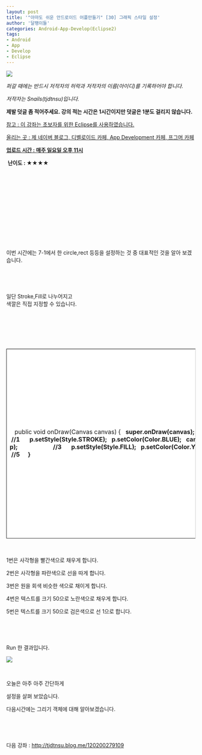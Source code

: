 ```yaml
---
layout: post
title: '"아마도 쉬운 안드로이드 어플만들기" [30] 그래픽 스타일 설정'
author: '달팽이들'
categories: Android-App-Develop(Eclipse2)
tags:
- Android
- App
- Develop
- Eclipse
---
```



<script> location.href='https://cafe.naver.com/develoid/324395' ; </script>

<div><p><img src="https://dthumb-phinf.pstatic.net/?src=%22http%3A%2F%2Fpostfiles3.naver.net%2F20130523_178%2Ftjdtnsu_1369283538974akCh1_JPEG%2Fand.jpg%3Ftype%3Dw2%22&amp;type=cafe_wa740"></p><div><p><i>퍼갈 때에는 반드시 저작자의 허락과 저작자의 이름(아이디)를 기록하어야 합니다.</i></p><p><i>저작자는 Snails(tjdtnsu)입니다.</i></p><p><span><strong><span>제발 덧글 좀 적어주세요. 강의 적는 시간은 1시간이지만 덧글은 1분도 걸리지 않습니다.</span></strong></span></p><p><u>참고 : 이 강좌는 초보자를 위한 Eclipse를 사용하였습니다.</u></p><p><u>올리는 곳 : 제 네이버 블로그, 디벨로이드 카페, App Development 카페, 프그머 카페</u></p><div><span><u><strong>업로드 시간 : 매주 일요일 오후 11시</strong></u><div></div><p>&nbsp;<strong><span>난이도 : ★</span><span>★★★</span></strong><span>﻿<span>﻿</span></span></p><div><span><span>﻿</span></span></div><div><span><span>﻿</span></span></div><div><span><span>﻿</span></span></div><div><span><span>﻿</span></span></div><div><span><span>﻿</span></span></div><div><span><span>﻿</span></span></div><div><span><span>﻿</span></span></div><div><span><span>﻿</span></span></div><div><span><span>﻿</span></span></div><div><span><span>﻿</span></span></div><div><span><span><span>﻿</span><span>﻿</span><span>﻿</span><span>﻿</span><span>﻿</span><span>﻿</span><span>﻿</span><span>﻿</span><span>﻿</span><span>﻿</span></span></span></div><div><span><span><span><span>﻿</span>﻿<span>﻿</span></span></span></span></div><div><span><span><span><span>이번 시간에는 7-1에서 한 circle,rect 등등을 설정하는 것 중 대표적인 것을 알아 보겠습니다.</span></span></span></span></div><p></p><p>&nbsp;</p><p>&nbsp;</p><p></p></span><div>일단 Stroke,Fill로 나누어지고</div><div>색깔은 직접 지정할 수 있습니다.</div></div><p></p><p>&nbsp;</p><p>&nbsp;</p><p></p></div><p>&nbsp;</p><table style="BORDER-BOTTOM: 0px; BORDER-LEFT: 0px; BORDER-TOP: rgb(204,204,204) 1px solid; BORDER-RIGHT: rgb(204,204,204) 1px solid" class="__se_tbl" border="0" cellspacing="0" cellpadding="0"><tbody><tr><td style="BORDER-BOTTOM: 1px solid; BORDER-LEFT: 1px solid; BACKGROUND-COLOR: rgb(255,255,255); WIDTH: 740px; HEIGHT: 502px; BORDER-TOP: 0px; BORDER-RIGHT: 0px"><p>&nbsp;&nbsp;<span>﻿</span><span>&nbsp;public void onDraw(Canvas canvas) {</span><b><span>&nbsp;&nbsp;&nbsp;super.onDraw(canvas);</span><b><span>&nbsp;&nbsp;&nbsp;Paint p=new Paint();</span><b><span>&nbsp;&nbsp;&nbsp;</span><b><span>&nbsp;&nbsp;&nbsp;p.setStyle(Style.FILL);</span><b><span>&nbsp;&nbsp;&nbsp;p.setColor(Color.RED);</span><b><span>&nbsp;&nbsp;&nbsp;canvas.drawRect(0,0,100,100,p);&nbsp;&nbsp;&nbsp;&nbsp;&nbsp;&nbsp;&nbsp;&nbsp;&nbsp;&nbsp;&nbsp;&nbsp;&nbsp;&nbsp;&nbsp;&nbsp;&nbsp;&nbsp;&nbsp;&nbsp;&nbsp;&nbsp; &nbsp;<span>//1</span></span><b><span>&nbsp;&nbsp;&nbsp;</span><b><span>&nbsp;&nbsp;&nbsp;p.setStyle(Style.STROKE);</span><b><span>&nbsp;&nbsp;&nbsp;p.setColor(Color.BLUE);</span><b><span>&nbsp;&nbsp;&nbsp;canvas.drawRect(0,0,100,100,p);&nbsp;&nbsp;&nbsp;&nbsp;&nbsp;&nbsp;&nbsp;&nbsp;&nbsp;&nbsp;&nbsp;&nbsp;&nbsp;&nbsp;&nbsp;&nbsp;&nbsp;&nbsp;&nbsp;&nbsp;&nbsp;&nbsp;&nbsp;&nbsp;<span>//2</span></span><b><span>&nbsp;&nbsp;&nbsp;</span><b><span>&nbsp;&nbsp;&nbsp;p.setStyle(Style.FILL);</span><b><span>&nbsp;&nbsp;&nbsp;p.setColor(Color.LTGRAY);</span><b><span>&nbsp;&nbsp;&nbsp;canvas.drawCircle(50, 150, 50, p);&nbsp;&nbsp;&nbsp;&nbsp;&nbsp;&nbsp;&nbsp;&nbsp;&nbsp;&nbsp;&nbsp;&nbsp;&nbsp;&nbsp;&nbsp;&nbsp;&nbsp;&nbsp;&nbsp;&nbsp;&nbsp;&nbsp;<span>//3</span></span><b><span>&nbsp;&nbsp;&nbsp;</span><b><span>&nbsp;&nbsp;&nbsp;p.setStyle(Style.FILL);</span><b><span>&nbsp;&nbsp;&nbsp;p.setColor(Color.YELLOW);</span><b><span>&nbsp;&nbsp;&nbsp;p.setTextSize(50);</span><b><span>&nbsp;&nbsp;&nbsp;canvas.drawText("Yammy",100,50,p);</span>&nbsp;&nbsp;&nbsp;&nbsp;&nbsp;&nbsp;&nbsp;&nbsp;&nbsp;&nbsp;&nbsp;&nbsp;&nbsp;&nbsp;&nbsp;&nbsp;&nbsp;&nbsp;&nbsp;<span>//4</span><b><span>&nbsp;&nbsp;&nbsp;</span><b><span>&nbsp;&nbsp;&nbsp;p.setStyle(Style.STROKE);</span><b><span>&nbsp;&nbsp;&nbsp;p.setColor(Color.BLACK);</span><b><span>&nbsp;&nbsp;&nbsp;p.setStrokeWidth(1);</span><b><span>&nbsp;&nbsp;&nbsp;p.setTextSize(50);</span><b><span>&nbsp;&nbsp;&nbsp;canvas.drawText("ymmaY",100,150,p);</span>&nbsp;&nbsp;&nbsp;&nbsp;&nbsp;&nbsp;&nbsp;&nbsp;&nbsp;&nbsp;&nbsp;&nbsp;&nbsp;&nbsp;&nbsp;&nbsp; &nbsp;<span>//5</span><b><span>&nbsp;&nbsp;&nbsp;</span><b><span>&nbsp;&nbsp;}</span></p></td></tr></tbody></table><p>&nbsp;</p><p>1번은 사각형을 빨간색으로 채우게 합니다.</p><p>2번은 사각형을 파란색으로 선을 따게 합니다.</p><p>3번은 원을 회색 비슷한 색으로 채이게 합니다.</p><p>4번은 텍스트를 크기 50으로 노란색으로 채우게 합니다.</p><p>5번은 텍스트를 크기 50으로 검은색으로 선 1으로 합니다.</p><p>&nbsp;</p><p>&nbsp;</p><p>Run 한 결과입니다.</p><p><img src="https://dthumb-phinf.pstatic.net/?src=%22http%3A%2F%2Fblogfiles.naver.net%2F20131013_94%2Ftjdtnsu_1381672542526mxj95_PNG%2F%25C1%25A6%25B8%25F1_%25BE%25F8%25C0%25BD.png%22&amp;type=cafe_wa740"></p><p>&nbsp;</p><p>오늘은 아주 아주 간단하게</p><p>설정을 살펴 보았습니다.</p><p>다음시간에는 그리기 객체에 대해 알아보겠습니다.</p><p>&nbsp;</p><p>&nbsp;</p><p>다음 강좌 : <a href="http://tjdtnsu.blog.me/120200279109">http://tjdtnsu.blog.me/120200279109</a></p></div>
